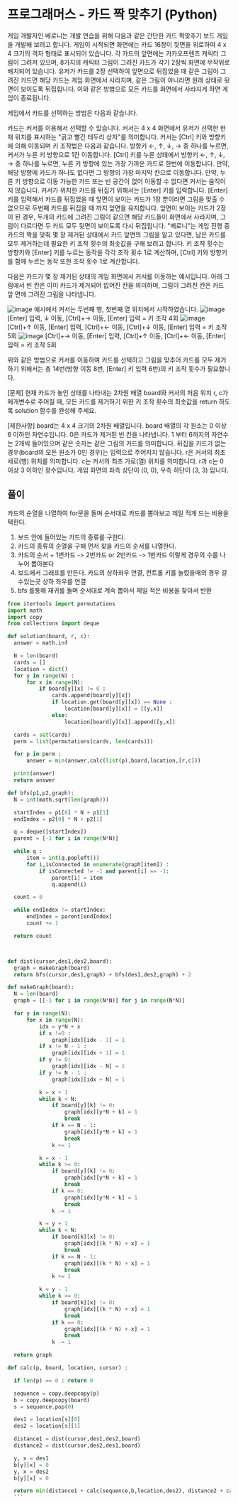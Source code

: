 # 프로그래머스 - 카드 짝 맞추기 (Python)
게임 개발자인 베로니는 개발 연습을 위해 다음과 같은 간단한 카드 짝맞추기 보드 게임을 개발해 보려고 합니다.
게임이 시작되면 화면에는 카드 16장이 뒷면을 위로하여 4 x 4 크기의 격자 형태로 표시되어 있습니다. 각 카드의 앞면에는 카카오프렌즈 캐릭터 그림이 그려져 있으며, 8가지의 캐릭터 그림이 그려진 카드가 각기 2장씩 화면에 무작위로 배치되어 있습니다.
유저가 카드를 2장 선택하여 앞면으로 뒤집었을 때 같은 그림이 그려진 카드면 해당 카드는 게임 화면에서 사라지며, 같은 그림이 아니라면 원래 상태로 뒷면이 보이도록 뒤집힙니다. 이와 같은 방법으로 모든 카드를 화면에서 사라지게 하면 게임이 종료됩니다.

게임에서 카드를 선택하는 방법은 다음과 같습니다.

카드는 커서를 이용해서 선택할 수 있습니다.
커서는 4 x 4 화면에서 유저가 선택한 현재 위치를 표시하는 "굵고 빨간 테두리 상자"를 의미합니다.
커서는 [Ctrl] 키와 방향키에 의해 이동되며 키 조작법은 다음과 같습니다.
방향키 ←, ↑, ↓, → 중 하나를 누르면, 커서가 누른 키 방향으로 1칸 이동합니다.
[Ctrl] 키를 누른 상태에서 방향키 ←, ↑, ↓, → 중 하나를 누르면, 누른 키 방향에 있는 가장 가까운 카드로 한번에 이동합니다.
만약, 해당 방향에 카드가 하나도 없다면 그 방향의 가장 마지막 칸으로 이동합니다.
만약, 누른 키 방향으로 이동 가능한 카드 또는 빈 공간이 없어 이동할 수 없다면 커서는 움직이지 않습니다.
커서가 위치한 카드를 뒤집기 위해서는 [Enter] 키를 입력합니다.
[Enter] 키를 입력해서 카드를 뒤집었을 때
앞면이 보이는 카드가 1장 뿐이라면 그림을 맞출 수 없으므로 두번째 카드를 뒤집을 때 까지 앞면을 유지합니다.
앞면이 보이는 카드가 2장이 된 경우, 두개의 카드에 그려진 그림이 같으면 해당 카드들이 화면에서 사라지며, 그림이 다르다면 두 카드 모두 뒷면이 보이도록 다시 뒤집힙니다.
"베로니"는 게임 진행 중 카드의 짝을 맞춰 몇 장 제거된 상태에서 카드 앞면의 그림을 알고 있다면, 남은 카드를 모두 제거하는데 필요한 키 조작 횟수의 최솟값을 구해 보려고 합니다. 키 조작 횟수는 방향키와 [Enter] 키를 누르는 동작을 각각 조작 횟수 1로 계산하며, [Ctrl] 키와 방향키를 함께 누르는 동작 또한 조작 횟수 1로 계산합니다.

다음은 카드가 몇 장 제거된 상태의 게임 화면에서 커서를 이동하는 예시입니다.
아래 그림에서 빈 칸은 이미 카드가 제거되어 없어진 칸을 의미하며, 그림이 그려진 칸은 카드 앞 면에 그려진 그림을 나타냅니다.

![image](https://user-images.githubusercontent.com/42457589/133252530-ac7d3f42-7e62-4930-adb6-cc324119d087.png)
예시에서 커서는 두번째 행, 첫번째 열 위치에서 시작하였습니다.
![image](https://user-images.githubusercontent.com/42457589/133252570-ed76b1f1-0791-4d36-aa12-cc226318d44f.png)
[Enter] 입력, ↓ 이동, [Ctrl]+→ 이동, [Enter] 입력 = 키 조작 4회
![image](https://user-images.githubusercontent.com/42457589/133252620-18ed190a-da23-4fda-9792-1eda03d430f6.png)
[Ctrl]+↑ 이동, [Enter] 입력, [Ctrl]+← 이동, [Ctrl]+↓ 이동, [Enter] 입력 = 키 조작 5회
![image](https://user-images.githubusercontent.com/42457589/133252655-c89e36d6-58c1-47b2-a17b-7f37ab49a49d.png)
[Ctrl]+→ 이동, [Enter] 입력, [Ctrl]+↑ 이동, [Ctrl]+← 이동, [Enter] 입력 = 키 조작 5회

위와 같은 방법으로 커서를 이동하여 카드를 선택하고 그림을 맞추어 카드를 모두 제거하기 위해서는 총 14번(방향 이동 8번, [Enter] 키 입력 6번)의 키 조작 횟수가 필요합니다.

[문제]
현재 카드가 놓인 상태를 나타내는 2차원 배열 board와 커서의 처음 위치 r, c가 매개변수로 주어질 때, 모든 카드를 제거하기 위한 키 조작 횟수의 최솟값을 return 하도록 solution 함수를 완성해 주세요.

[제한사항]
board는 4 x 4 크기의 2차원 배열입니다.
board 배열의 각 원소는 0 이상 6 이하인 자연수입니다.
0은 카드가 제거된 빈 칸을 나타냅니다.
1 부터 6까지의 자연수는 2개씩 들어있으며 같은 숫자는 같은 그림의 카드를 의미합니다.
뒤집을 카드가 없는 경우(board의 모든 원소가 0인 경우)는 입력으로 주어지지 않습니다.
r은 커서의 최초 세로(행) 위치를 의미합니다.
c는 커서의 최초 가로(열) 위치를 의미합니다.
r과 c는 0 이상 3 이하인 정수입니다.
게임 화면의 좌측 상단이 (0, 0), 우측 하단이 (3, 3) 입니다.


  ## 풀이
  카드의 순열을 나열하여 for문을 돌며 순서대로 카드를 뽑아보고 제일 적게 드는 비용을 택한다.

  1. 보드 안에 들어있는 카드의 종류를 구한다.
  2. 카드의 종류의 순열을 구해 먼저 찾을 카드의 순서를 나열한다.
  3. 카드의 순서 + 1번카드 -> 2번카드 or 2번카드 -> 1번카드 이렇게 경우의 수를 나누어 뽑아본다
  4. 보드에서 그래프를 만든다. 카드의 상하좌우 연결, 컨트롤 키를 눌렀을때의 경우 갈수있는곳 상하 좌우를 연결
  5. bfs 를통해 재귀를 돌며 순서대로 계속 뽑아서 제일 적은 비용을 찾아서 반환

  ```python
from itertools import permutations
import math
import copy
from collections import deque

def solution(board, r, c):
    answer = math.inf

    N = len(board)
    cards = []
    location = dict()
    for y in range(N) :
        for x in range(N):
            if board[y][x] != 0 :
                cards.append(board[y][x])
                if location.get(board[y][x]) == None :
                    location[board[y][x]] = [[y,x]]
                else:
                    location[board[y][x]].append([y,x])

    cards = set(cards)
    perm = list(permutations(cards, len(cards)))

    for p in perm :
        answer = min(answer,calc(list(p),board,location,[r,c]))

    print(answer)
    return answer

def bfs(p1,p2,graph):
    N = int(math.sqrt(len(graph)))

    startIndex = p1[0] * N + p1[1]
    endIndex = p2[0] * N + p2[1]

    q = deque([startIndex])
    parent = [-1 for i in range(N*N)]

    while q :
        item = int(q.popleft())
        for i,isConnected in enumerate(graph[item]) :
            if isConnected != -1 and parent[i] == -1:
                parent[i] = item
                q.append(i)

    count = 0

    while endIndex != startIndex:
        endIndex = parent[endIndex]
        count += 1

    return count



def dist(cursor,des1,des2,board):
    graph = makeGraph(board)
    return bfs(cursor,des1,graph) + bfs(des1,des2,graph) + 2

def makeGraph(board):
    N = len(board)
    graph = [[-1 for i in range(N*N)] for j in range(N*N)]

    for y in range(N):
        for x in range(N):
            idx = y*N + x
            if x !=0 :
                graph[idx][idx - 1] = 1
            if x != N - 1 :
                graph[idx][idx + 1] = 1
            if y != 0:
                graph[idx][idx - N] = 1
            if y != N - 1 :
                graph[idx][idx + N] = 1

            k = x + 1
            while k < N:
                if board[y][k] != 0:
                    graph[idx][y*N + k] = 1
                    break
                if k == N - 1:
                    graph[idx][y*N + k] = 1
                    break
                k += 1

            k = x - 1
            while k >= 0:
                if board[y][k] != 0:
                    graph[idx][y*N + k] = 1
                    break
                if k == 0:
                    graph[idx][y*N + k] = 1
                    break
                k -= 1

            k = y + 1
            while k < N:
                if board[k][x] != 0:
                    graph[idx][(k * N) + x] = 1
                    break
                if k == N - 1:
                    graph[idx][(k * N) + x] = 1
                    break
                k += 1

            k = y - 1
            while k >= 0:
                if board[k][x] != 0:
                    graph[idx][(k * N) + x] = 1
                    break
                if k == 0:
                    graph[idx][(k * N) + x] = 1
                    break
                k -= 1

    return graph

def calc(p, board, location, cursor) :

    if len(p) == 0 : return 0

    sequence = copy.deepcopy(p)
    b = copy.deepcopy(board)
    s = sequence.pop(0)

    des1 = location[s][0]
    des2 = location[s][1]

    distance1 = dist(cursor,des1,des2,board)
    distance2 = dist(cursor,des2,des1,board)

    y, x = des1
    b[y][x] = 0
    y, x = des2
    b[y][x] = 0

    return min(distance1 + calc(sequence,b,location,des2), distance2 + calc(sequence,b,location,des1))
    ```
